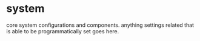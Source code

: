 # system

core system configurations and components.
anything settings related that is able to be programmatically set goes here.
